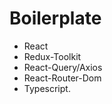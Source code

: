 <h1>Boilerplate</h1>

<ul>
    <li>React</li>
    <li>Redux-Toolkit</li>
    <li>React-Query/Axios</li>
    <li>React-Router-Dom</li>
    <li>Typescript.</li>
</ul>